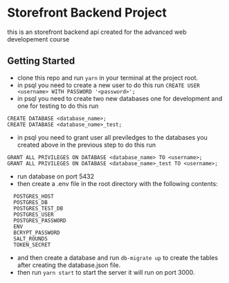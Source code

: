 # Storefront Backend Project

this is an storefront backend api created for the advanced web developement course

## Getting Started

- clone this repo and run `yarn` in your terminal at the project root.
- in psql you need to create a new user
  to do this run `CREATE USER <username> WITH PASSWORD '<password>';`
- in psql you need to create two new databases
  one for development and one for testing
  to do this run

```
CREATE DATABASE <database_name>;
CREATE DATABASE <database_name>_test;
```

- in psql you need to grant user all previledges to the databases you created above in the previous step
  to do this run

```
GRANT ALL PRIVILEGES ON DATABASE <database_name> TO <username>;
GRANT ALL PRIVILEGES ON DATABASE <database_name>_test TO <username>;
```

- run database on port 5432
- then create a .env file in the root directory with the following contents:

```
  POSTGRES_HOST
  POSTGRES_DB
  POSTGRES_TEST_DB
  POSTGRES_USER
  POSTGRES_PASSWORD
  ENV
  BCRYPT_PASSWORD
  SALT_ROUNDS
  TOKEN_SECRET
```

- and then create a database and run `db-migrate up` to create the tables after creating the database.json file.
- then run `yarn start` to start the server it will run on port 3000.
